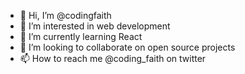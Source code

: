 - 👋 Hi, I’m @codingfaith
- 👀 I’m interested in web development
- 🌱 I’m currently learning React
- 💞️ I’m looking to collaborate on open source projects
- 📫 How to reach me @coding_faith on twitter

<!---
codingfaith/codingfaith is a ✨ special ✨ repository because its `README.md` (this file) appears on your GitHub profile.
You can click the Preview link to take a look at your changes.
--->
